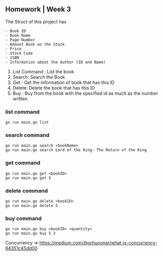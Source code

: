 ## Homework | Week 3

The Struct of this project has
```
- Book ID
- Book Name
- Page Number
- Amount Book on the Stock
- Price
- Stock Code
- ISBN
- Information about the Author (ID and Name)
```

1. List Command : List the book
2. Search: Search the Book
3. Get : Get the information of book that has this ID
4. Delete: Delete the book that has this ID
5. Buy : Buy from the book with the specified id as much as the number written



### list command
```
go run main.go list
```

### search command 
```
go run main.go search <bookName>
go run main.go search Lord of the Ring: The Return of the King
```

### get command
```
go run main.go get <bookID>
go run main.go get 5
```

### delete command
```
go run main.go delete <bookID>
go run main.go delete 5
```

### buy command
```
go run main.go buy <bookID> <quantity>
go run main.go buy 5 2
```
Concurrency => https://medium.com/@orhunonar/what-is-concurrency-94351c45dd00
